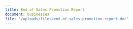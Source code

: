 ```yaml
---
title: End of Sales Promotion Report
document: businesses
file: "/uploads/files/end-of-sales-promotion-report.doc"
---
```


